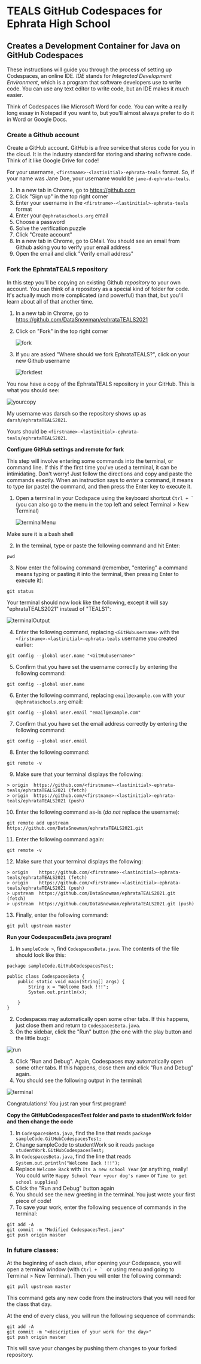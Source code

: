 # TEALS GitHub Codespaces for Ephrata High School
## Creates a Development Container for Java on GitHub Codespaces

These instructions will guide you through the process of setting up Codespaces, an online IDE. _IDE_ stands for _Integrated Development Environment_, which is a program that software developers use to write code. You can use any text editor to write code, but an IDE makes it _much_ easier.

Think of Codespaces like Microsoft Word for code. You can write a really long essay in Notepad if you want to, but you'll almost always prefer to do it in Word or Google Docs.

### Create a Github account

Create a GitHub account. GitHub is a free service that stores code for you in the cloud. It is the industry standard for storing and sharing software code. Think of it like Google Drive for code!

For your username, `<firstname>-<lastinitial>-ephrata-teals` format. So, if your name was Jane Doe, your username would be `jane-d-ephrata-teals`.

  1. In a new tab in Chrome, go to https://github.com
  2. Click "Sign up" in the top right corner
  3. Enter your username in the `<firstname>-<lastinitial>-ephrata-teals` format
  4. Enter your `@ephrataschools.org` email
  5. Choose a password
  6. Solve the verification puzzle
  7. Click "Create account"
  8. In a new tab in Chrome, go to GMail. You should see an email from Github asking you to verify your email address
  9. Open the email and click "Verify email address"
  
### Fork the EphrataTEALS repository

In this step you'll be copying an existing Github _repository_ to your own account. You can think of a repository as a special kind of folder for code. It's actually much more complicated (and powerful) than that, but you'll learn about all of that another time.

  1. In a new tab in Chrome, go to https://github.com/DataSnowman/ephrataTEALS2021
  2. Click on "Fork" in the top right corner

        ![fork](https://raw.githubusercontent.com/DataSnowman/ephrataTEALS2021/master/images/fork.png)
        
  3. If you are asked "Where should we fork EphrataTEALS?", click on your new Github username

        ![forkdest](https://raw.githubusercontent.com/DataSnowman/ephrataTEALS2021/master/images/forkdest.png)

You now have a copy of the EphrataTEALS repository in your GitHub. This is what you should see:

![yourcopy](https://raw.githubusercontent.com/DataSnowman/b/master/images/yourcopy.png)

My username was darsch so the repository shows up as `darsh/ephrataTEALS2021`.

Yours should be `<firstname>-<lastinitial>-ephrata-teals/ephrataTEALS2021`.

**Configure GitHub settings and remote for fork**

This step will involve entering some commands into the terminal, or command line. If this if the first time you've used a terminal, it can be intimidating. Don't worry! Just follow the directions and copy and paste the commands exactly. When an instruction says to _enter_ a command, it means to type (or paste) the command, and then press the Enter key to execute it.

  1. Open a terminal in your Codspace using the keyboard shortcut ``Ctrl + ` `` (you can also go to the menu in the top left and select Terminal > New Terminal) 
       
       ![terminalMenu](https://raw.githubusercontent.com/DataSnowman/ephrataTEALS2021/master/images/terminalMenu.png)

  Make sure it is a bash shell

  2. In the terminal, type or paste the following command and hit Enter:

```
pwd
```

  3. Now enter the following command (remember, "entering" a command means typing or pasting it into the terminal, then pressing Enter to execute it):

```
git status
```

  Your terminal should now look like the following, except it will say "ephrataTEALS2021" instead of "TEALS1":

  ![terminalOutput](https://raw.githubusercontent.com/DataSnowman/ephrataTEALS2021/master/images/terminalOutput.png)

  4. Enter the following command, replacing `<GitHubusername>` with the `<firstname>-<lastinitial>-ephrata-teals` username you created earlier:

```
git config --global user.name "<GitHubusername>"
```

  5. Confirm that you have set the username correctly by entering the following command:

```
git config --global user.name
```

  6. Enter the following command, replacing `email@example.com` with your `@ephrataschools.org` email:

```
git config --global user.email "email@example.com"
```

  7. Confirm that you have set the email address correctly by entering the following command:

```
git config --global user.email
```

  8. Enter the following command:

```
git remote -v
```

  9. Make sure that your terminal displays the following:

```
> origin  https://github.com/<firstname>-<lastinitial>-ephrata-teals/ephrataTEALS2021 (fetch)
> origin  https://github.com/<firstname>-<lastinitial>-ephrata-teals/ephrataTEALS2021 (push)
```
    
  10. Enter the following command as-is (_do not_ replace the username):

```
git remote add upstream https://github.com/DataSnowman/ephrataTEALS2021.git
```

  11. Enter the following command again:

```
git remote -v
```

  12. Make sure that your terminal displays the following:

```
> origin    https://github.com/<firstname>-<lastinitial>-ephrata-teals/ephrataTEALS2021 (fetch)
> origin    https://github.com/<firstname>-<lastinitial>-ephrata-teals/ephrataTEALS2021 (push)
> upstream  https://github.com/DataSnowman/ephrataTEALS2021.git (fetch)
> upstream  https://github.com/DataSnowman/ephrataTEALS2021.git (push)
```

  13. Finally, enter the following command:

```
git pull upstream master
```

**Run your CodespacesBeta.java program!**

  1. In `sampleCode >`, find `CodespacesBeta.java`.  The contents of the file should look like this:

```
package sampleCode.GitHubCodespacesTest;

public class CodespacesBeta {
    public static void main(String[] args) {
        String x = "Welcome Back !!!";
        System.out.println(x);
        
    }
}
```
  2. Codespaces may automatically open some other tabs. If this happens, just close them and return to `CodespacesBeta.java`.
  3. On the sidebar, click the "Run" button (the one with the play button and the little bug):

   ![run](https://raw.githubusercontent.com/DataSnowman/ephrataTEALS2021/master/images/run.png)

  3. Click "Run and Debug". Again, Codespaces may automatically open some other tabs. If this happens, close them and click "Run and Debug" again.
  4. You should see the following output in the terminal:

  ![terminal](https://raw.githubusercontent.com/DataSnowman/ephrataTEALS2021bb/master/images/terminal.png)

Congratulations! You just ran your first program!

**Copy the GitHubCodespacesTest folder and paste to studentWork folder and then change the code**

  1. In `CodespacesBeta.java`, find the line that reads `package sampleCode.GitHubCodespacesTest;`
  2. Change sampleCode to studentWork so it reads `package studentWork.GitHubCodespacesTest;`
  3. In `CodespacesBeta.java`, find the line that reads `System.out.println("Welcome Back !!!");`
  4. Replace `Welcome Back` with `Its a new school Year` (or anything, really! You could write `Happy School Year <your dog's name>` or `Time to get school supplies`)
  5. Click the "Run and Debug" button again
  6. You should see the new greeting in the terminal. You just wrote your first piece of code!
  7. To save your work, enter the following sequence of commands in the terminal:
  
```
git add -A
git commit -m "Modified CodespacesTest.java"
git push origin master
```

### In future classes:

At the beginning of each class, after opening your Codepsace, you will open a terminal window (with ``Ctrl + ` `` or using menu and going to Terminal > New Terminal). Then you will enter the following command:

```
git pull upstream master
```

This command gets any new code from the instructors that you will need for the class that day.

At the end of every class, you will run the following sequence of commands:

```
git add -A
git commit -m "<description of your work for the day>"
git push origin master
```
This will save your changes by pushing them changes to your forked repository.

